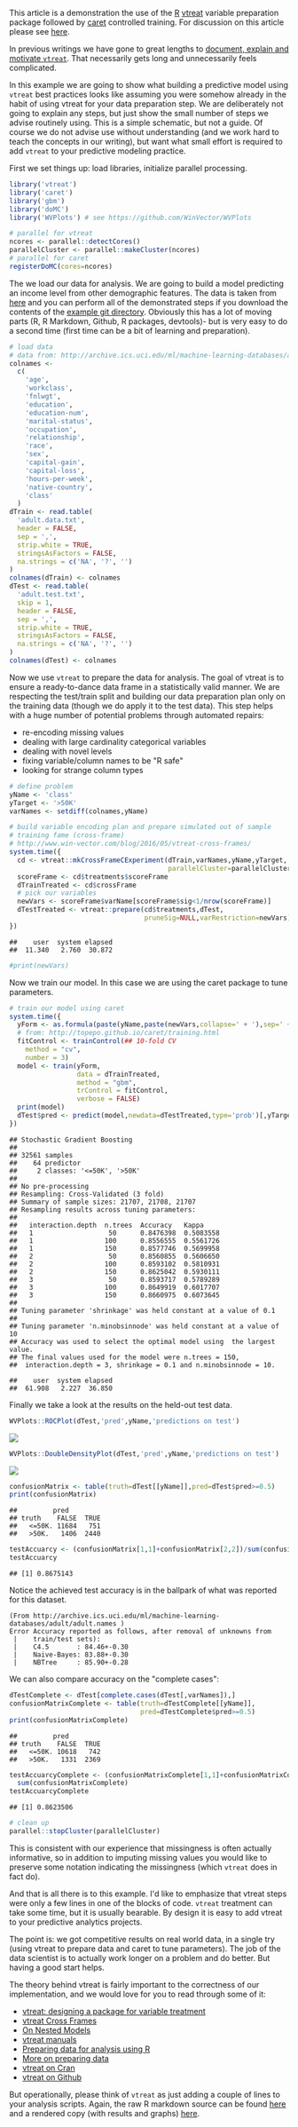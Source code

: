 This article is a demonstration the use of the [R](https://cran.r-project.org) [vtreat](https://github.com/WinVector/vtreat) variable preparation package followed by [caret](http://topepo.github.io/caret/index.html) controlled training. For discussion on this article please see [here](http://www.win-vector.com/blog/2016/06/a-demonstration-of-vtreat-data-preparation/).

In previous writings we have gone to great lengths to [document, explain and motivate `vtreat`](http://winvector.github.io/vtreathtml/). That necessarily gets long and unnecessarily feels complicated.

In this example we are going to show what building a predictive model using `vtreat` best practices looks like assuming you were somehow already in the habit of using vtreat for your data preparation step. We are deliberately not going to explain any steps, but just show the small number of steps we advise routinely using. This is a simple schematic, but not a guide. Of course we do not advise use without understanding (and we work hard to teach the concepts in our writing), but want what small effort is required to add `vtreat` to your predictive modeling practice.

First we set things up: load libraries, initialize parallel processing.

``` r
library('vtreat')
library('caret')
library('gbm')
library('doMC')
library('WVPlots') # see https://github.com/WinVector/WVPlots

# parallel for vtreat
ncores <- parallel::detectCores()
parallelCluster <- parallel::makeCluster(ncores)
# parallel for caret
registerDoMC(cores=ncores)
```

The we load our data for analysis. We are going to build a model predicting an income level from other demographic features. The data is taken from [here](http://archive.ics.uci.edu/ml/machine-learning-databases/adult/) and you can perform all of the demonstrated steps if you download the contents of the [example git directory](https://github.com/WinVector/Examples/tree/master/CensusAdultIncomeExample). Obviously this has a lot of moving parts (R, R Markdown, Github, R packages, devtools)- but is very easy to do a second time (first time can be a bit of learning and preparation).

``` r
# load data
# data from: http://archive.ics.uci.edu/ml/machine-learning-databases/adult/
colnames <-
  c(
    'age',
    'workclass',
    'fnlwgt',
    'education',
    'education-num',
    'marital-status',
    'occupation',
    'relationship',
    'race',
    'sex',
    'capital-gain',
    'capital-loss',
    'hours-per-week',
    'native-country',
    'class'
  )
dTrain <- read.table(
  'adult.data.txt',
  header = FALSE,
  sep = ',',
  strip.white = TRUE,
  stringsAsFactors = FALSE,
  na.strings = c('NA', '?', '')
)
colnames(dTrain) <- colnames
dTest <- read.table(
  'adult.test.txt',
  skip = 1,
  header = FALSE,
  sep = ',',
  strip.white = TRUE,
  stringsAsFactors = FALSE,
  na.strings = c('NA', '?', '')
)
colnames(dTest) <- colnames
```

Now we use `vtreat` to prepare the data for analysis. The goal of vtreat is to ensure a ready-to-dance data frame in a statistically valid manner. We are respecting the test/train split and building our data preparation plan only on the training data (though we do apply it to the test data). This step helps with a huge number of potential problems through automated repairs:

-   re-encoding missing values
-   dealing with large cardinality categorical variables
-   dealing with novel levels
-   fixing variable/column names to be "R safe"
-   looking for strange column types

``` r
# define problem
yName <- 'class'
yTarget <- '>50K'
varNames <- setdiff(colnames,yName)

# build variable encoding plan and prepare simulated out of sample
# training fame (cross-frame) 
# http://www.win-vector.com/blog/2016/05/vtreat-cross-frames/
system.time({
  cd <- vtreat::mkCrossFrameCExperiment(dTrain,varNames,yName,yTarget,
                                        parallelCluster=parallelCluster)
  scoreFrame <- cd$treatments$scoreFrame
  dTrainTreated <- cd$crossFrame
  # pick our variables
  newVars <- scoreFrame$varName[scoreFrame$sig<1/nrow(scoreFrame)]
  dTestTreated <- vtreat::prepare(cd$treatments,dTest,
                                  pruneSig=NULL,varRestriction=newVars)
})
```

    ##    user  system elapsed 
    ##  11.340   2.760  30.872

``` r
#print(newVars)
```

Now we train our model. In this case we are using the caret package to tune parameters.

``` r
# train our model using caret
system.time({
  yForm <- as.formula(paste(yName,paste(newVars,collapse=' + '),sep=' ~ '))
  # from: http://topepo.github.io/caret/training.html
  fitControl <- trainControl(## 10-fold CV
    method = "cv",
    number = 3)
  model <- train(yForm,
                 data = dTrainTreated,
                 method = "gbm",
                 trControl = fitControl,
                 verbose = FALSE)
  print(model)
  dTest$pred <- predict(model,newdata=dTestTreated,type='prob')[,yTarget]
})
```

    ## Stochastic Gradient Boosting 
    ## 
    ## 32561 samples
    ##    64 predictor
    ##     2 classes: '<=50K', '>50K' 
    ## 
    ## No pre-processing
    ## Resampling: Cross-Validated (3 fold) 
    ## Summary of sample sizes: 21707, 21708, 21707 
    ## Resampling results across tuning parameters:
    ## 
    ##   interaction.depth  n.trees  Accuracy   Kappa    
    ##   1                   50      0.8476398  0.5083558
    ##   1                  100      0.8556555  0.5561726
    ##   1                  150      0.8577746  0.5699958
    ##   2                   50      0.8560855  0.5606650
    ##   2                  100      0.8593102  0.5810931
    ##   2                  150      0.8625042  0.5930111
    ##   3                   50      0.8593717  0.5789289
    ##   3                  100      0.8649919  0.6017707
    ##   3                  150      0.8660975  0.6073645
    ## 
    ## Tuning parameter 'shrinkage' was held constant at a value of 0.1
    ## 
    ## Tuning parameter 'n.minobsinnode' was held constant at a value of 10
    ## Accuracy was used to select the optimal model using  the largest value.
    ## The final values used for the model were n.trees = 150,
    ##  interaction.depth = 3, shrinkage = 0.1 and n.minobsinnode = 10.

    ##    user  system elapsed 
    ##  61.908   2.227  36.850

Finally we take a look at the results on the held-out test data.

``` r
WVPlots::ROCPlot(dTest,'pred',yName,'predictions on test')
```

![](ExampleRun_files/figure-markdown_github/score-1.png)

``` r
WVPlots::DoubleDensityPlot(dTest,'pred',yName,'predictions on test')
```

![](ExampleRun_files/figure-markdown_github/score-2.png)

``` r
confusionMatrix <- table(truth=dTest[[yName]],pred=dTest$pred>=0.5)
print(confusionMatrix)
```

    ##         pred
    ## truth    FALSE  TRUE
    ##   <=50K. 11684   751
    ##   >50K.   1406  2440

``` r
testAccuarcy <- (confusionMatrix[1,1]+confusionMatrix[2,2])/sum(confusionMatrix)
testAccuarcy
```

    ## [1] 0.8675143

Notice the achieved test accuracy is in the ballpark of what was reported for this dataset.

    (From http://archive.ics.uci.edu/ml/machine-learning-databases/adult/adult.names )
    Error Accuracy reported as follows, after removal of unknowns from
     |    train/test sets):
     |    C4.5       : 84.46+-0.30
     |    Naive-Bayes: 83.88+-0.30
     |    NBTree     : 85.90+-0.28

We can also compare accuracy on the "complete cases":

``` r
dTestComplete <- dTest[complete.cases(dTest[,varNames]),]
confusionMatrixComplete <- table(truth=dTestComplete[[yName]],
                                 pred=dTestComplete$pred>=0.5)
print(confusionMatrixComplete)
```

    ##         pred
    ## truth    FALSE  TRUE
    ##   <=50K. 10618   742
    ##   >50K.   1331  2369

``` r
testAccuarcyComplete <- (confusionMatrixComplete[1,1]+confusionMatrixComplete[2,2])/
  sum(confusionMatrixComplete)
testAccuarcyComplete
```

    ## [1] 0.8623506

``` r
# clean up
parallel::stopCluster(parallelCluster)
```

This is consistent with our experience that missingness is often actually informative, so in addition to imputing missing values you would like to preserve some notation indicating the missingness (which `vtreat` does in fact do).

And that is all there is to this example. I'd like to emphasize that vtreat steps were only a few lines in one of the blocks of code. `vtreat` treatment can take some time, but it is usually bearable. By design it is easy to add vtreat to your predictive analytics projects.

The point is: we got competitive results on real world data, in a single try (using vtreat to prepare data and caret to tune parameters). The job of the data scientist is to actually work longer on a problem and do better. But having a good start helps.

The theory behind vtreat is fairly important to the correctness of our implementation, and we would love for you to read through some of it:

-   [vtreat: designing a package for variable treatment](http://www.win-vector.com/blog/2014/08/vtreat-designing-a-package-for-variable-treatment/)
-   [vtreat Cross Frames](http://www.win-vector.com/blog/2016/05/vtreat-cross-frames/)
-   [On Nested Models](http://www.win-vector.com/blog/2016/04/on-nested-models/)
-   [vtreat manuals](http://winvector.github.io/vtreathtml/)
-   [Preparing data for analysis using R](http://winvector.github.io/DataPrep/EN-CNTNT-Whitepaper-Data-Prep-Using-R.pdf)
-   [More on preparing data](http://www.win-vector.com/blog/2016/03/more-on-preparing-data/)
-   [vtreat on Cran](https://cran.r-project.org/package=vtreat)
-   [vtreat on Github](https://github.com/WinVector/vtreat)

But operationally, please think of `vtreat` as just adding a couple of lines to your analysis scripts. Again, the raw R markdown source can be found [here](https://github.com/WinVector/Examples/blob/master/CensusAdultIncomeExample/ExampleRun.Rmd) and a rendered copy (with results and graphs) [here](https://github.com/WinVector/Examples/blob/master/CensusAdultIncomeExample/ExampleRun.md).

